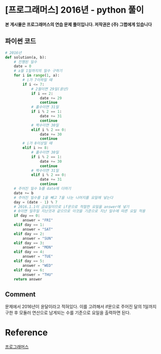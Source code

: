


# [프로그래머스] 2016년 - python 풀이

**본 게시물은 프로그래머스의 연습 문제 풀이입니다. 저작권은 (주) 그랩에게 있습니다**

## 파이썬 코드

```python
# 2016년
def solution(a, b):
    # 진행된 일수
    date = 0
    # a월 1일까지의 일수 구하기
    for i in range(1, a):
        # i가 7이하일 때
        if i <= 7:
            # 2월이면 29일(윤년)
            if i == 2:
                date += 29
                continue
            # 홀수이면 31일
            if i % 2 == 1:
                date += 31
                continue
            # 짝수이면 30일
            elif i % 2 == 0:
                date += 30
                continue
        # i가 8이상일 때
        elif i >= 8:
            # 홀수이면 30일
            if i % 2 == 1:
                date += 30
                continue
            # 짝수이면 31일
            elif i % 2 == 0:
                date += 31
                continue
    # 주어진 일수 b를 date에 더하기
    date += b
    # 주어진 일수를 1을 빼고 7을 나눈 나머지를 요일에 넣는다
    day = (date - 1) % 7
    # 2016.1.1이 금요일이므로 if문으로 적절한 요일을 answer에 넣기
    # 0이면 일주일 지난것과 같으므로 이것을 기준으로 지난 일수에 따른 요일 적용
    if day == 0:
        answer = "FRI"
    elif day == 1:
        answer = "SAT"
    elif day == 2:
        answer = "SUN"
    elif day == 3:
        answer = "MON"
    elif day == 4:
        answer = "TUE"
    elif day == 5:
        answer = "WED"
    elif day == 6:
        answer = "THU"
    return answer
```



## Comment

문제에서 2016년이 윤달이라고 적혀있다. 이를 고려해서 if문으로 주어진 달의 1일까지 구한 후 모듈러 연산으로 남게되는 수를 기준으로 요일을 출력하면 된다.

# Reference

[프로그래머스](https://programmers.co.kr)

